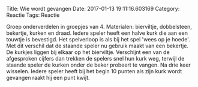 Title: Wie wordt gevangen
Date: 2017-01-13 19:11:16.603169
Category: Reactie
Tags: Reactie

Groep onderverdelen in groepjes van 4. Materialen: bierviltje, dobbelsteen, bekertje, kurken en draad. Iedere speler heeft een halve kurk die aan een touwtje is bevestigd. Het spelverloop is als bij het spel 'wees op je hoede'. Met dit verschil dat de staande speler nu gebruik maakt van een bekertje. De kurkjes liggen bij elkaar op het bierviltje. Verschijnt een van de afgesproken cijfers dan trekken de spelers snel hun kurk weg, terwijl de staande speler de kurken onder de beker probeert te vangen. Na drie keer wisselen.
Iedere speler heeft bij het begin 10 punten als zijn kurk wordt gevangen raakt hij een punt kwijt.